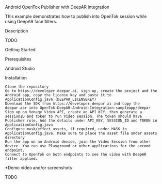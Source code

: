 Android OpenTok Publisher with DeepAR integration

This example demonstrates how to publish into OpenTok session while using DeepAR face filters.

Description

TODO

Getting Started

Prerequisites

Android Studio

Installation

    Clone the repository
    Go to https://developer.deepar.ai, sign up, create the project and the Android app, copy the license key and paste it to ApplicationConfig.java (DEEPAR_LICENSEKEY)
    Download the SDK from https://developer.deepar.ai and copy the deepar.aar into OpenTok-DeepAR-Android-Integration-sampleapp/deepar
    Sign up on Vonage Video API, create an API KEY, then generate a sessionID and token to run Video session. The token should have Publisher role. Add the details under API_KEY, SESSION_ID and TOKEN in ApplicationConfig.java
    Configure mask/effect assets, if required, under MASK in ApplicationConfig.java. Make sure to place the asset file under assets directory
    Run the app on an Android device, join the Video Session from other device. You can use Playground or other applications for the second endpoint.
    Connect to OpenTok on both endpoints to see the video with DeepAR filter applied.

*Demo video and/or screenshots

TODO

